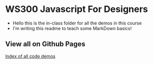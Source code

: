 WS300 Javascript For Designers
=====
* Hello this is the in-class folder for all the demos in this course
* I'm writing this readme to teach some MarkDown basics!

View all on Github Pages
----

[Index of all code demos](https://melissacabral.github.io/js-class/)
